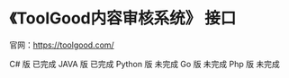 # 《ToolGood内容审核系统》 接口

官网：https://toolgood.com/


C# 版 已完成
JAVA 版 已完成
Python 版 未完成
Go 版 未完成
Php 版 未完成
